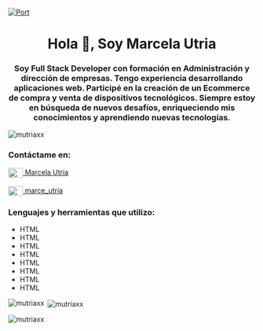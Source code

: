 [![Port](https://media-exp1.licdn.com/dms/image/C4E16AQHvObUzQUmg5g/profile-displaybackgroundimage-shrink_200_800/0/1654567967477?e=1660176000&v=beta&t=fSmBYVdANPgdK3gKjEuqygsSOPiHNOl-Pw1X2KDxWSU)](https://marcelautria.tech)

<h1 align="center">Hola 👋, Soy Marcela Utria</h1>
<h3 align="center">Soy Full Stack Developer con formación en Administración y
dirección de empresas. Tengo experiencia desarrollando
aplicaciones web. Participé en la creación de un Ecommerce de
compra y venta de dispositivos tecnológicos. Siempre estoy en
búsqueda de nuevos desafíos, enriqueciendo mis conocimientos y
aprendiendo nuevas tecnologías.</h3>

<p align="left"> <img src="https://komarev.com/ghpvc/?username=mutriaxx&label=Profile%20views&color=0e75b6&style=flat" alt="mutriaxx" /> </p>

<h3 align="left">Contáctame en:</h3>
<p align="left">
<a href="https://linkedin.com/in/marcela-utria" target="blank"><img align="center" src="https://raw.githubusercontent.com/rahuldkjain/github-profile-readme-generator/master/src/images/icons/Social/linked-in-alt.svg" alt="marcela-utria" height="20" width="30" /> Marcela Utria</a>
  <br>
  <br>
<a href="https://instagram.com/marce_utria" target="blank"><img align="center" src="https://raw.githubusercontent.com/rahuldkjain/github-profile-readme-generator/master/src/images/icons/Social/instagram.svg" alt="marce_utria" height="20" width="30" /> marce_utria</a>
</p>

<h3 align="left">Lenguajes y herramientas que utilizo:</h3>
<ul>
  <li>HTML</li>
  <li>HTML</li>
  <li>HTML</li>
  <li>HTML</li>
  <li>HTML</li>
  <li>HTML</li>
  <li>HTML</li>
  <li>HTML</li>
</ul>

<p><img align="left" src="https://github-readme-stats.vercel.app/api/top-langs?username=mutriaxx&show_icons=true&locale=en&layout=compact" alt="mutriaxx" /></p>

<p>&nbsp;<img align="center" src="https://github-readme-stats.vercel.app/api?username=mutriaxx&show_icons=true&locale=en" alt="mutriaxx" /></p>

<p><img align="center" src="https://github-readme-streak-stats.herokuapp.com/?user=mutriaxx&" alt="mutriaxx" /></p>
